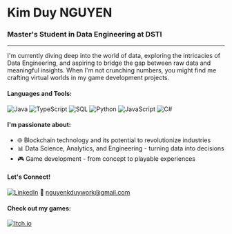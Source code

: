 # Kim Duy NGUYEN
### Master's Student in Data Engineering at DSTI

---

I'm currently diving deep into the world of data, exploring the intricacies of Data Engineering, and aspiring to bridge the gap between raw data and meaningful insights. When I'm not crunching numbers, you might find me crafting virtual worlds in my game development projects.

#### Languages and Tools:

![Java](https://img.shields.io/badge/-Java-000?&logo=Java&logoColor=007396)
![TypeScript](https://img.shields.io/badge/-TypeScript-000?&logo=TypeScript)
![SQL](https://img.shields.io/badge/-SQL-000?&logo=MySQL)
![Python](https://img.shields.io/badge/-Python-000?&logo=Python)
![JavaScript](https://img.shields.io/badge/-JavaScript-000?&logo=JavaScript)
![C#](https://img.shields.io/badge/C%23-C%20sharp-blue)

#### I'm passionate about:

- 🌐 Blockchain technology and its potential to revolutionize industries
- 📊 Data Science, Analytics, and Engineering - turning data into decisions
- 🎮 Game development - from concept to playable experiences

#### Let's Connect!

[![LinkedIn](https://img.shields.io/badge/LinkedIn-Duy%20Nguyen-blue?logo=linkedin)](https://www.linkedin.com/in/duynguyenkim)
📧 nguyenkduywork@gmail.com

#### Check out my games:

[![Itch.io](https://img.shields.io/badge/Itch.io-My%20Games-orange?logo=itch.io)](https://nguyenkduy.itch.io)
